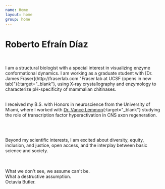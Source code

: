 ```yaml
---
name: Home
layout: home
group: home
---
```

<h1 class="text-center">Roberto Efraín Díaz</h1>
<br>

<p class="lead text-center">
I am a structural biologist with a special interest in visualizing enzyme conformational dynamics. I am working as a graduate student with [Dr. James Fraser](http://fraserlab.com "Fraser lab at UCSF (opens in new tab)"){:target="_blank"}, using X-ray crystallography and enzymology to characterize pH-specificity of mammalian chitinases.

<br>
<br>

I received my B.S. with Honors in neuroscience from the University of Miami, where I worked with [Dr. Vance Lemmon](https://www.lembixlab.net/ "Lembix lab at the University of Miami (opens in new tab)"){:target="_blank"} studying the role of transcription factor hyperactivation in CNS axon regeneration.

<br>
<br>

Beyond my scientific interests, I am excited about diversity, equity, inclusion, and justice, open access, and the interplay between basic science and society.
</p>
<br>
<br>

<footer class="text-center">
  What we don't see, we assume can't be. <br> What a destructive assumption.
  <footer class="blockquote-footer">Octavia Butler.
